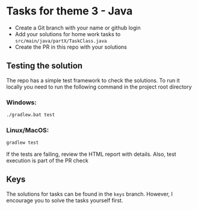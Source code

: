 # Tasks for theme 3 - Java

- Create a Git branch with your name or github login
- Add your solutions for home work tasks to `src/main/java/partX/TaskClass.java`
- Create the PR in this repo with your solutions

## Testing the solution 

The repo has a simple test framework to check the solutions.
To run it locally you need to run the following command in the project root directory

### Windows:
```bash
./gradlew.bat test
```

### Linux/MacOS:
```bash
gradlew test
```

If the tests are failing, review the HTML report with details. Also, test execution is part of the PR check

## Keys 

The solutions for tasks can be found in the `keys` branch. However, I encourage you to solve the tasks yourself first.